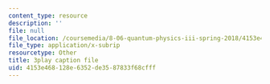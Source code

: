 ```yaml
---
content_type: resource
description: ''
file: null
file_location: /coursemedia/8-06-quantum-physics-iii-spring-2018/4153e468128e6352de3587833f68cfff_dodj1I-IjWM.srt
file_type: application/x-subrip
resourcetype: Other
title: 3play caption file
uid: 4153e468-128e-6352-de35-87833f68cfff
---
```

